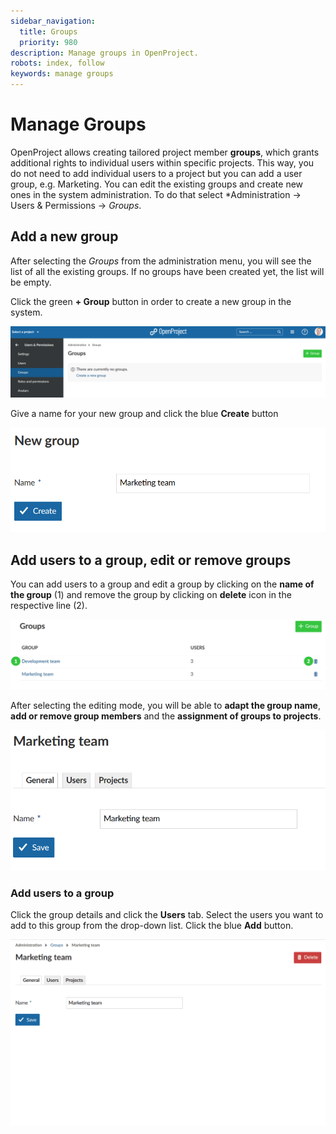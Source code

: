 ```yaml
---
sidebar_navigation:
  title: Groups
  priority: 980
description: Manage groups in OpenProject.
robots: index, follow
keywords: manage groups
---
```


# Manage Groups

OpenProject allows creating tailored project member **groups**, which  grants additional rights to individual users within specific projects. This way, you do not need to add individual users to a project but you can add a user group, e.g. Marketing.
 You can edit the existing groups and create new ones in the system administration. To do that select *Administration -> Users & Permissions -> *Groups*.

## Add a new group

After selecting the *Groups* from the administration menu, you will see the list of all the existing groups. If no groups  have been created yet, the list will be empty.

Click the green **+ Group** button in order to create a new group in the system.

![create group](image-20200115164118182.png)

Give a name for your new group and click the blue **Create** button

![new group](image-20200115164328352.png)

## Add users to a group, edit or remove groups

You can add users to a group and edit a group by clicking on the **name of the group** (1) and  remove the group by clicking on **delete** icon in the respective line (2).

![Sys-admin-edit-groups](Sys-admin-edit-groups.png)

After selecting the editing mode, you will be able to **adapt the group name**, **add or remove group members** and the **assignment of groups to projects**.

![edit groups](image-20200115164847858.png)

### Add users to a group

Click the group details and click the **Users** tab. Select the users you want to add to this group from the drop-down list. Click the blue **Add** button.



![Sys-admin-add-users-groups](Sys-admin-add-users-groups.gif)
